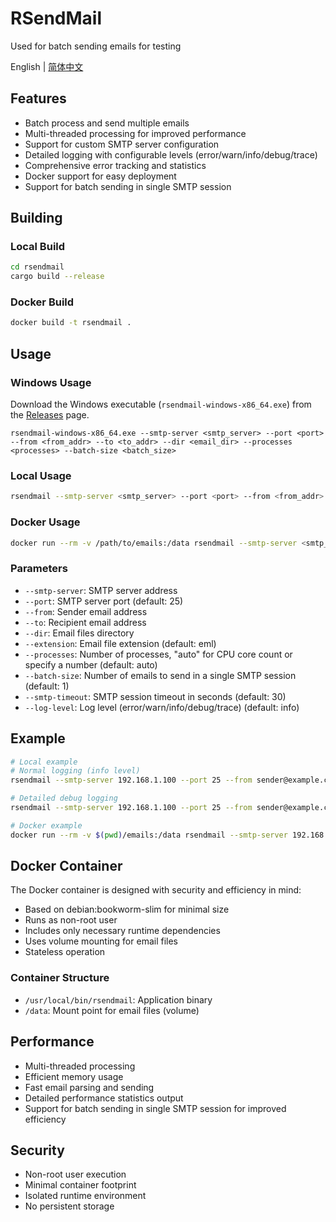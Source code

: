 # RSendMail
Used for batch sending emails for testing

English | [简体中文](README_zh.md)

## Features

- Batch process and send multiple emails
- Multi-threaded processing for improved performance
- Support for custom SMTP server configuration
- Detailed logging with configurable levels (error/warn/info/debug/trace)
- Comprehensive error tracking and statistics
- Docker support for easy deployment
- Support for batch sending in single SMTP session

## Building

### Local Build
```bash
cd rsendmail
cargo build --release
```

### Docker Build
```bash
docker build -t rsendmail .
```

## Usage

### Windows Usage
Download the Windows executable (`rsendmail-windows-x86_64.exe`) from the [Releases](https://github.com/kpassy/RSendMail/releases) page.
```
rsendmail-windows-x86_64.exe --smtp-server <smtp_server> --port <port> --from <from_addr> --to <to_addr> --dir <email_dir> --processes <processes> --batch-size <batch_size>
```

### Local Usage
```bash
rsendmail --smtp-server <smtp_server> --port <port> --from <from_addr> --to <to_addr> --dir <email_dir> --processes <processes> --batch-size <batch_size>
```

### Docker Usage
```bash
docker run --rm -v /path/to/emails:/data rsendmail --smtp-server <smtp_server> --port <port> --from <from_addr> --to <to_addr> --dir /data --processes <processes> --batch-size <batch_size>
```

### Parameters

- `--smtp-server`: SMTP server address
- `--port`: SMTP server port (default: 25)
- `--from`: Sender email address
- `--to`: Recipient email address
- `--dir`: Email files directory
- `--extension`: Email file extension (default: eml)
- `--processes`: Number of processes, "auto" for CPU core count or specify a number (default: auto)
- `--batch-size`: Number of emails to send in a single SMTP session (default: 1)
- `--smtp-timeout`: SMTP session timeout in seconds (default: 30)
- `--log-level`: Log level (error/warn/info/debug/trace) (default: info)

## Example

```bash
# Local example
# Normal logging (info level)
rsendmail --smtp-server 192.168.1.100 --port 25 --from sender@example.com --to recipient@example.com --dir ./emails --processes 10 --batch-size 5

# Detailed debug logging
rsendmail --smtp-server 192.168.1.100 --port 25 --from sender@example.com --to recipient@example.com --dir ./emails --processes 10 --batch-size 5 --log-level debug

# Docker example
docker run --rm -v $(pwd)/emails:/data rsendmail --smtp-server 192.168.1.100 --port 25 --from sender@example.com --to recipient@example.com --dir /data --processes 10 --batch-size 5
```

## Docker Container

The Docker container is designed with security and efficiency in mind:

- Based on debian:bookworm-slim for minimal size
- Runs as non-root user
- Includes only necessary runtime dependencies
- Uses volume mounting for email files
- Stateless operation

### Container Structure

- `/usr/local/bin/rsendmail`: Application binary
- `/data`: Mount point for email files (volume)

## Performance

- Multi-threaded processing
- Efficient memory usage
- Fast email parsing and sending
- Detailed performance statistics output
- Support for batch sending in single SMTP session for improved efficiency

## Security

- Non-root user execution
- Minimal container footprint
- Isolated runtime environment
- No persistent storage
